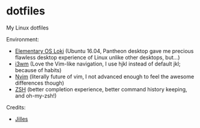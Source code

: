 # dotfiles
My Linux dotfiles

Environment:

- [Elementary OS Loki](elementary.io) (Ubuntu 16.04, Pantheon desktop gave me precious flawless desktop experience of Linux unlike other desktops, but...)
- [i3wm](https://i3wm.org) (Love the Vim-like navigation, I use hjkl instead of default jkl; because of habits)
- [Nvim](https://neovim.io/) (literally future of vim, I not advanced enough to feel the awesome differences though)
- [ZSH](http://www.zsh.org/) (better completion experience, better command history keeping, and oh-my-zsh!)

Credits:
- [Jilles](http://jilles.me/badassify-your-terminal-and-shell/)

